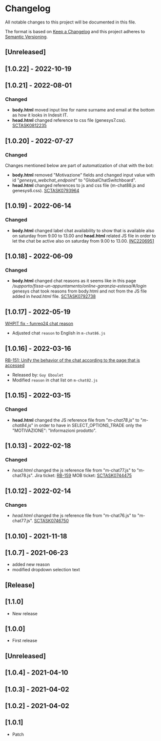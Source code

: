 # Changelog

All notable changes to this project will be documented in this file.

The format is based on [Keep a Changelog](http://keepachangelog.com/en/1.0.0/)
and this project adheres to [Semantic Versioning](http://semver.org/spec/v2.0.0.html).
## [Unreleased]

## [1.0.22] - 2022-10-19

## [1.0.21] - 2022-08-01

### Changed

- **body.html** moved input line for name surname and email at the bottom as how it looks in Indesit IT.
- **head.html** changed reference to css file (genesys7.css).
[SCTASK0812235](https://whirlpool.service-now.com/nav_to.do?uri=sc_task.do?sys_id=26109728478d91909a54d65c346d436f%26sysparm_view=RPTfdcf17dd1b00c198f845a687b04bcbff)

## [1.0.20] - 2022-07-27

### Changed

Changes mentioned below are part of automatization of chat with the bot:
- **body.html** removed "Motivazione" fields and changed input value with id "*genesys_webchat_endpoint*" to "GlobalChatSwitchboard".
- **head.html** changed references to js and css file (m-chat88.js and genesys6.css).
[SCTASK0793964](https://whirlpool.service-now.com/nav_to.do?uri=sc_task.do?sys_id=b188bdb497409118e98337e3f153afd3%26sysparm_view=RPTfdcf17dd1b00c198f845a687b04bcbff)

## [1.0.19] - 2022-06-14

### Changed

- **body.html** changed label chat availability to show that is available also on saturday from 9.00 to 13.00 and **head.html** related JS file in order to let the chat be active also on saturday from 9.00 to 13.00. [INC2206951](https://whirlpool.service-now.com/nav_to.do?uri=incident.do?sys_id=b7a93e0d970415100341b4efe153afcb%26sysparm_view=RPTa6ccc9921bff3818cdf96397624bcba8)

## [1.0.18] - 2022-06-09

### Changed

- **body.html** changed chat reasons as it seems like in this page */supporto/fissa-un-appuntamento/online-garanzia-estesa/#/login* genesys chat took reasons from body.html and not from the JS file added in *head.html* file. [SCTASK0792738](https://whirlpool.service-now.com/nav_to.do?uri=sc_task.do?sys_id=a53a53c4978851d4c2a8b0afe153af6e%26sysparm_view=RPTfdcf17dd1b00c198f845a687b04bcbff)

## [1.0.17] - 2022-05-19

[WHPIT fix - funreq24 chat reason](https://whirlpoolgtm.atlassian.net/browse/D2CA-691)
- Adjusted chat `reason` to English in `m-chat86.js`

## [1.0.16] - 2022-03-16

[RB-151: Unify the behavior of the chat according to the page that is accessed](https://whirlpoolgtm.atlassian.net/browse/RB-151)
- Released by: `Guy Eboulet`
- Modified `reason` in chat list on `m-chat82.js`

## [1.0.15] - 2022-03-15

### Changed

- **head.html** changed the JS reference file from "*m-chat78.js*" to "*m-chat84.js*" in order to have in SELECT_OPTIONS_TRADE only the "MOTIVAZIONE": "Informazioni prodotto".

## [1.0.13] - 2022-02-18

### Changed

- *head.html* changed the js reference file from "m-chat77.js" to "m-chat78.js". 
  Jira ticket: [RB-159](https://whirlpoolgtm.atlassian.net/browse/RB-159)
  MOB ticket: [SCTASK0744475](https://whirlpool.service-now.com/nav_to.do?uri=sc_task.do?sys_id=508061191be941906147a688b04bcb48%26sysparm_view=RPTfdcf17dd1b00c198f845a687b04bcbff)


## [1.0.12] - 2022-02-14

### Changes

- *head.html* changed the js reference file from "m-chat76.js" to "m-chat77.js". [SCTASK0746750](https://whirlpool.service-now.com/sc_task.do?sys_id=ad5572aa1b6905d06147a688b04bcb39&sysparm_view=&sysparm_domain=null&sysparm_domain_scope=null&sysparm_record_row=1&sysparm_record_rows=12&sysparm_record_list=assignment_group%3dfb66e9141b373090ee1f0d85604bcbe0%5estateIN1%2c-5%2c2%5eORDERBYDESCnumber)

## [1.0.10] - 2021-11-18

## [1.0.7] - 2021-06-23
- added new reason
- modified dropdown selection text
## [Release]

## [1.1.0]

- New release
## [1.0.0]

- First release
## [Unreleased]

## [1.0.4] - 2021-04-10

## [1.0.3] - 2021-04-02

## [1.0.2] - 2021-04-02

## [1.0.1]

- Patch
